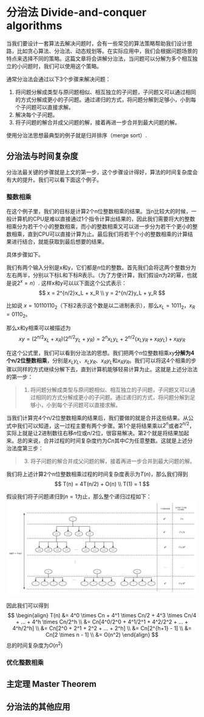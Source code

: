 # 分治法 Divide-and-conquer algorithms

当我们要设计一套算法去解决问题时，会有一些常见的算法策略帮助我们设计思路，比如贪心算法、分治法、动态规划等。在实际应用中，我们会根据问题场景的特点来选择不同的策略。这篇文章将会讲解分治法，当问题可以分解为多个相互独立的小问题时，我们可以使用这个策略。

通常分治法会通过以下3个步骤来解决问题：
1. 将问题分解成类型与原问题相似、相互独立的子问题，子问题又可以通过相同的方式分解成更小的子问题。通过递归的方式，将问题分解到足够小，小到每个子问题可以直接求解。
2. 解决每个子问题。
3. 将子问题的解合并成父问题的解，接着再进一步合并到最大问题的解。

使用分治法思想最典型的例子就是归并排序（merge sort）.

## 分治法与时间复杂度

分治法最关键的步骤就是上文的第一步，这个步骤设计得好，算法的时间复杂度会有大的提升。我们可以看下面这个例子。

### 整数相乘

在这个例子里，我们的目标是计算2个n位整数相乘的结果。当n比较大的时候，一般计算机的CPU是难以直接通过1个指令计算出结果的，因此我们需要将大的整数相乘分为若干个小的整数相乘，而小的整数相乘又可以进一步分为若干个更小的整数相乘，直到CPU可以直接计算为止。最后我们将若干个小的整数相乘的计算结果进行结合，就能获取到最后想要的结果。

具体步骤如下。

我们有两个输入分别是x和y，它们都是n位的整数。首先我们会将这两个整数分为左右两半，分别以下标L和下标R表示。（为了方便计算，我们假设n为2的幂，也就是说$2^x = n$）. 这样x和y可以以下面这个公式表示：
$$
x = 2^{n/2}x_L + x_R \\ y = 2^{n/2}y_L + y_R
$$

比如说 $x=10110110_2$（下标2表示这个数是以二进制表示），那么$x_L=1011_2$，$x_R=0110_2$。

那么x和y相乘可以被描述为
$$ xy = (2^{n/2}x_L + x_R)(2^{n/2}y_L + y_R) = 2^nx_Ly_L + 2^{n/2}(x_Ly_R + x_Ry_L) + x_Ry_R $$

在这个公式里，我们可以看到分治法的思想。我们把两个n位整数相乘$xy$**分解为4个n/2位整数相乘**，分别是$x_Ly_L$、$x_Ly_R$、$x_Ry_L$和$x_Ry_R$。我们可以将这4个相乘的步骤以同样的方式继续分解下去，直到计算机能够轻易计算为止。这就是上述分治法的第一步：

> 1. 将问题分解成类型与原问题相似、相互独立的子问题，子问题又可以通过相同的方式分解成更小的子问题。通过递归的方式，将问题分解到足够小，小到每个子问题可以直接求解。

当我们计算完4个n/2位整数相乘的结果后，我们要做的就是合并这些结果。从公式中我们可以知道，这一过程主要有两个步骤。第1个是将结果乘以$2^n$或者$2^{n/2}$，实际上就是让2进制数往右移$n$位或${n/2}$位，很容易解决。第2个就是将结果加起来。总的来说，合并过程的时间复杂度约为$Cn$其中$C$为任意整数。这就是上述分治法度第三步：

> 3. 将子问题的解合并成父问题的解，接着再进一步合并到最大问题的解。

我们将上述计算2个n位整数相乘过程的时间复杂度表示为$T(n)$，那么我们得到
$$ T(n) = 4T(n/2) + O(n) \\
T(1) = 1
$$

假设我们将子问题递归到$n=1$为止，那么整个递归过程如下：
<img src="./dvc.png">

因此我们可以得到
$$ 
\begin{align}
T(n)  &= 4^0 \times Cn + 4^1 \times Cn/2 + 4^3 \times Cn/4 + ... + 4^h \times Cn/2^h 
\\ &= Cn[4^0/2^0 + 4^1/2^1 + 4^2/2^2 + ... + 4^h/2^h]
\\ &= Cn[2^0 + 2^1 + 2^2 + ... + 2^h]
\\ &= Cn[2^{h+1} - 1]
\\ &= Cn[2 \times n - 1]
\\ &= O(n^2)
\end{align}
$$
总的时间复杂度为$O(n^2)$

### 优化整数相乘



## 主定理 Master Theorem


## 分治法的其他应用

<script type="text/javascript" src="https://cdnjs.cloudflare.com/ajax/libs/mathjax/2.7.3/MathJax.js?config=TeX-AMS-MML_HTMLorMML"> </script>